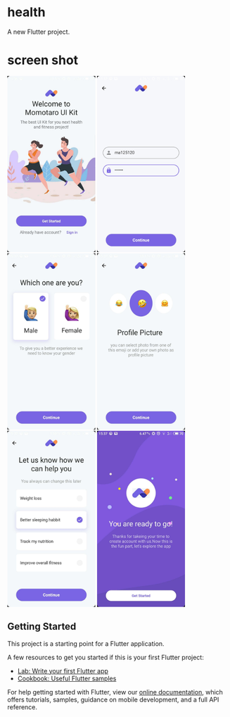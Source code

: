 # health

A new Flutter project.

# screen shot
<img src="./screenshot/1.jpg" width=200 />  <img src="./screenshot/2.jpg" width=200 />  <img src="./screenshot/3.jpg" width=200 />  <img src="./screenshot/4.jpg" width=200 />  <img src="./screenshot/5.jpg" width=200 />  <img src="./screenshot/6.jpg" width=200 />

## Getting Started

This project is a starting point for a Flutter application.

A few resources to get you started if this is your first Flutter project:

- [Lab: Write your first Flutter app](https://flutter.dev/docs/get-started/codelab)
- [Cookbook: Useful Flutter samples](https://flutter.dev/docs/cookbook)

For help getting started with Flutter, view our 
[online documentation](https://flutter.dev/docs), which offers tutorials, 
samples, guidance on mobile development, and a full API reference.

